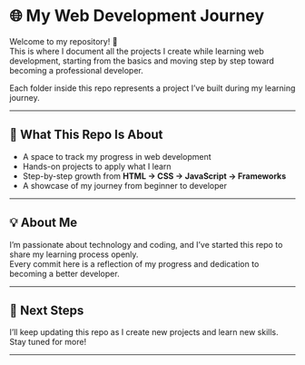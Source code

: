 # 🌐 My Web Development Journey

Welcome to my repository! 🚀  
This is where I document all the projects I create while learning web development, starting from the basics and moving step by step toward becoming a professional developer.  

Each folder inside this repo represents a project I’ve built during my learning journey.  

---

## 🎯 What This Repo Is About
- A space to track my progress in web development  
- Hands-on projects to apply what I learn  
- Step-by-step growth from **HTML → CSS → JavaScript → Frameworks**  
- A showcase of my journey from beginner to developer  

---

## 💡 About Me
I’m passionate about technology and coding, and I’ve started this repo to share my learning process openly.  
Every commit here is a reflection of my progress and dedication to becoming a better developer.  

---

## 🚀 Next Steps
I’ll keep updating this repo as I create new projects and learn new skills. Stay tuned for more!  

---
